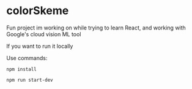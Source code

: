 # colorSkeme
Fun project im working on while trying to learn React, and working with Google's cloud vision ML tool


If you want to run it locally

Use commands:

`npm install`

`npm run start-dev`

